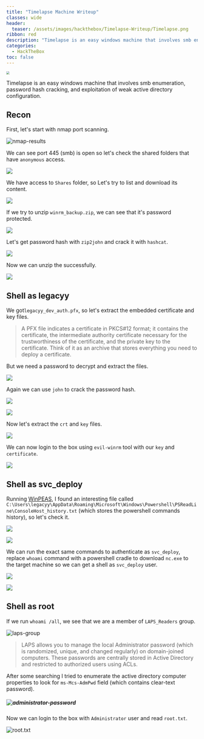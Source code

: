 ```yaml
---
title: "Timelapse Machine Writeup"
classes: wide
header:
  teaser: /assets/images/hackthebox/Timelapse-Writeup/Timelapse.png
ribbon: red
description: "Timelapse is an easy windows machine that involves smb enumeration, password hash cracking, and exploitation of weak active directory configuration."
categories:
  - HackTheBox
toc: false
---
```


<img src="/assets/images/hackthebox/Timelapse-Writeup/Timelapse.png" style="zoom:50%;" />

Timelapse is an easy windows machine that involves smb enumeration, password hash cracking, and exploitation of weak active directory configuration.

## Recon

First, let's start with nmap port scanning.

![nmap-results](/assets/images/hackthebox/Timelapse-Writeup/nmap-results.png)

We can see port 445 (smb) is open so let's check the shared folders that have `anonymous` access.

![](/assets/images/hackthebox/Timelapse-Writeup/smbclient-test.png)

We have access to `Shares` folder, so Let's try to list and download its content.

![](/assets/images/hackthebox/Timelapse-Writeup/smbclient-extract.png)

If we try to unzip `winrm_backup.zip`, we can see that it's password protected.

![](/assets/images/hackthebox/Timelapse-Writeup/unzip-faild.png)

Let's get password hash with `zip2john` and crack it with `hashcat`.

![](/assets/images/hackthebox/Timelapse-Writeup/john.png)

Now we can unzip the successfully.

![](/assets/images/hackthebox/Timelapse-Writeup/unzip-password.png)

## Shell as legacyy

We got`legacyy_dev_auth.pfx`, so let's extract the embedded certificate and key files.

> A PFX file indicates a certificate in PKCS#12 format; it contains the  certificate, the intermediate authority certificate necessary for the  trustworthiness of the certificate, and the private key to the  certificate. Think of it as an archive that stores everything you need  to deploy a certificate.

But we need a password to decrypt and extract the files.

![](/assets/images/hackthebox/Timelapse-Writeup/pfx-protected.png)

Again we can use `john` to crack the password hash.

![](/assets/images/hackthebox/Timelapse-Writeup/pfx2john.png)

![](/assets/images/hackthebox/Timelapse-Writeup/john-pfx.png)

Now let's extract the `crt` and `key` files.

![](/assets/images/hackthebox/Timelapse-Writeup/private&certificate.png)

We can now login to the box using `evil-winrm` tool  with our `key` and `certificate`.

![](/assets/images/hackthebox/Timelapse-Writeup/user.txt.png)

## Shell as svc_deploy

Running [WinPEAS](https://github.com/carlospolop/PEASS-ng/tree/master/winPEAS), I found an interesting file called `C:\Users\legacyy\AppData\Roaming\Microsoft\Windows\Powershell\PSReadLine\ConsoleHost_history.txt` (which stores the powershell commands history), so let's check it.

![](/assets/images/hackthebox/Timelapse-Writeup/WinPEAS.bat.png)

![](/assets/images/hackthebox/Timelapse-Writeup/svc_delopy-history.png)

We can run the exact same commands to authenticate as `svc_deploy`, replace `whoami` command with a powershell cradle to download `nc.exe` to the target machine so we can get a shell as `svc_deploy` user.

![](/assets/images/hackthebox/Timelapse-Writeup/history-commands-shell.png)

![](/assets/images/hackthebox/Timelapse-Writeup/nc-shell-svc.png)

## Shell as root

If we run `whoami /all`, we see that we are a member of  `LAPS_Readers` group.

![laps-group](/assets/images/hackthebox/Timelapse-Writeup/laps-group.png)

> LAPS allows you to manage the local Administrator password (which is randomized, unique, and changed regularly) on domain-joined computers. These passwords are centrally stored in Active Directory and restricted to authorized users using ACLs.

After some searching I tried to enumerate the active directory computer properties to look for `ms-Mcs-AdmPwd` field (which contains clear-text password).

##### ![administrator-password](/assets/images/hackthebox/Timelapse-Writeup/administrator-password.png)

Now we can login to the box with `Administrator` user and read `root.txt`.

![root.txt](/assets/images/hackthebox/Timelapse-Writeup/root.txt.png)